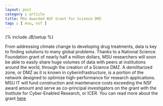```yaml
---
layout: post
category : article 
title: MSU Awarded NSF Grant for Science DMZ
tags : [ msu, nsf ]
---
```

{% include JB/setup %}

From addressing climate change to developing drug treatments, data is key to finding solutions to many global problems. Thanks to a National Science Foundation grant of nearly half a million dollars, MSU researchers will soon be able to easily share huge volumes of data with peers at institutions around the world, through the creation of a Science DMZ. A demilitarized zone, or DMZ as it is known in cyberinfrastructure, is a portion of the network designed to optimize high-performance for research applications. MSU IT will fund construction and maintenance costs exceeding the NSF award amount and serve as co-principal investigators on the grant with the Institute for Cyber-Enabled Research, or ICER. You can read more  about the grant <a href="https://msutoday.msu.edu/news/2020/msu-awarded-nsf-grant-for-science-dmz">here </a>
